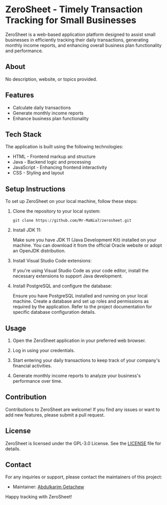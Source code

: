 # ZeroSheet - Timely Transaction Tracking for Small Businesses

ZeroSheet is a web-based application platform designed to assist small businesses in efficiently tracking their daily transactions, generating monthly income reports, and enhancing overall business plan functionality and performance.

## About

No description, website, or topics provided.

## Features

- Calculate daily transactions
- Generate monthly income reports
- Enhance business plan functionality

## Tech Stack

The application is built using the following technologies:

- HTML - Frontend markup and structure
- Java - Backend logic and processing
- JavaScript - Enhancing frontend interactivity
- CSS - Styling and layout

## Setup Instructions

To set up ZeroSheet on your local machine, follow these steps:

1. Clone the repository to your local system:

   ```
   git clone https://github.com/Mr-MaNia7/zerosheet.git
   ```

2. Install JDK 11:

   Make sure you have JDK 11 (Java Development Kit) installed on your machine. You can download it from the official Oracle website or adopt an OpenJDK distribution.

3. Install Visual Studio Code extensions:

   If you're using Visual Studio Code as your code editor, install the necessary extensions to support Java development.

4. Install PostgreSQL and configure the database:

   Ensure you have PostgreSQL installed and running on your local machine. Create a database and set up roles and permissions as required by the application. Refer to the project documentation for specific database configuration details.

## Usage

1. Open the ZeroSheet application in your preferred web browser.

2. Log in using your credentials.

3. Start entering your daily transactions to keep track of your company's financial activities.

4. Generate monthly income reports to analyze your business's performance over time.

## Contribution

Contributions to ZeroSheet are welcome! If you find any issues or want to add new features, please submit a pull request.

## License

ZeroSheet is licensed under the GPL-3.0 License. See the [LICENSE](LICENSE) file for details.

## Contact

For any inquiries or support, please contact the maintainers of this project:

- Maintainer: [Abdulkarim Getachew](mailto:abdulkarimgmohammed@example.com)

Happy tracking with ZeroSheet!

